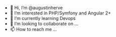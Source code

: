 - 👋 Hi, I’m @augustinherve
- 👀 I’m interested in PHP/Symfony and Angular 2+
- 🌱 I’m currently learning Devops
- 💞️ I’m looking to collaborate on ...
- 📫 How to reach me ...

<!---
augustinherve/augustinherve is a ✨ special ✨ repository because its `README.md` (this file) appears on your GitHub profile.
You can click the Preview link to take a look at your changes.
--->
